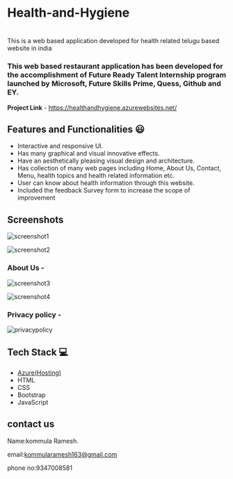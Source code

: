 # Health-and-Hygiene
# 

This is a web based application developed for health related telugu based website in india

### This web based restaurant application has been developed for the accomplishment of Future Ready Talent Internship program launched by Microsoft, Future Skills Prime, Quess, Github and EY.


**Project Link** - https://healthandhygiene.azurewebsites.net/


## Features and Functionalities 😃

- Interactive and responsive UI.
- Has many graphical and visual innovative effects.
- Have an aesthetically pleasing visual design and architecture.
- Has collection of many web pages including Home, About Us, Contact, Menu, health topics and health related information etc.
- User can know about health information through this website.
- Included the feedback Survey form to increase the scope of improvement 

## Screenshots

![screenshot1](https://user-images.githubusercontent.com/114379660/196401112-17db804b-10f2-4908-855e-bf8e2ace0e12.png)

![screenshot2](https://user-images.githubusercontent.com/114379660/196401168-7712546c-efae-4d4b-b910-a18ea5e6d013.png)


   

### About Us -


![screenshot3](https://user-images.githubusercontent.com/114379660/196401224-5ed74879-1b0b-4426-8fdf-9e55a8c6fdd6.png)



![screenshot4](https://user-images.githubusercontent.com/114379660/196401282-46060ef5-05b9-41ac-947c-95ecb038e13f.png)

### Privacy policy -


![privacypolicy](https://user-images.githubusercontent.com/114379660/196401531-7f7f6a70-71b7-4bb2-9bb1-4a25effd9a08.png)




## Tech Stack 💻

- [Azure(Hosting)](https://azure.microsoft.com/en-in/features/azure-portal/)
- HTML
- CSS
- Bootstrap
- JavaScript

## contact us
Name:kommula Ramesh.

email:kommularamesh163@gmail.com

phone no:9347008581
